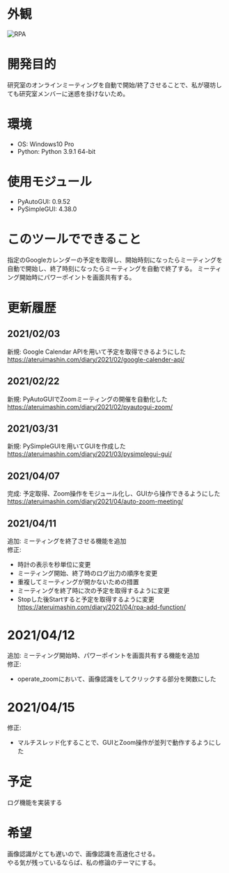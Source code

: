 # 外観
![RPA](https://ateruimashin.com/diary/wp-content/uploads/2021/04/34c62f94b172c84db0f7e4c8cfb1c9b5.png)

# 開発目的
研究室のオンラインミーティングを自動で開始/終了させることで、私が寝坊しても研究室メンバーに迷惑を掛けないため。

# 環境
- OS: Windows10 Pro
- Python: Python 3.9.1 64-bit

# 使用モジュール
- PyAutoGUI: 0.9.52
- PySimpleGUI: 4.38.0

# このツールでできること
指定のGoogleカレンダーの予定を取得し、開始時刻になったらミーティングを自動で開始し、終了時刻になったらミーティングを自動で終了する。
ミーティング開始時にパワーポイントを画面共有する。

# 更新履歴
## 2021/02/03
新規: Google Calendar APIを用いて予定を取得できるようにした  
https://ateruimashin.com/diary/2021/02/google-calender-api/

## 2021/02/22
新規: PyAutoGUIでZoomミーティングの開催を自動化した  
https://ateruimashin.com/diary/2021/02/pyautogui-zoom/

## 2021/03/31
新規: PySimpleGUIを用いてGUIを作成した  
https://ateruimashin.com/diary/2021/03/pysimplegui-gui/

## 2021/04/07
完成: 予定取得、Zoom操作をモジュール化し、GUIから操作できるようにした  
https://ateruimashin.com/diary/2021/04/auto-zoom-meeting/

## 2021/04/11
追加: ミーティングを終了させる機能を追加  
修正: 
- 時計の表示を秒単位に変更
- ミーティング開始、終了時のログ出力の順序を変更
- 重複してミーティングが開かないための措置
- ミーティングを終了時に次の予定を取得するように変更
- Stopした後Startすると予定を取得するように変更  
https://ateruimashin.com/diary/2021/04/rpa-add-function/

# 2021/04/12
追加: ミーティング開始時、パワーポイントを画面共有する機能を追加  
修正:
- operate_zoomにおいて、画像認識をしてクリックする部分を関数にした

# 2021/04/15
修正:  
- マルチスレッド化することで、GUIとZoom操作が並列で動作するようにした

# 予定
ログ機能を実装する

# 希望
画像認識がとても遅いので、画像認識を高速化させる。  
やる気が残っているならば、私の修論のテーマにする。
